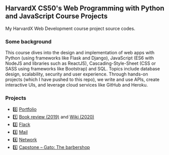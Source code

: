 ## HarvardX CS50's Web Programming with Python and JavaScript Course Projects
My HarvardX Web Development course project source codes.

### Some background
This course dives into the design and implementation of web apps with Python (using frameworks like Flask and Django), JavaScript (ES6 with NodeJS and libraries such as ReactJS), Cascading-Style-Sheet (CSS or SASS using frameworks like Bootstrap) and SQL. Topics include database design, scalability, security and user experience. Through hands-on projects (which I have pushed to this repo), we write and use APIs, create interactive UIs, and leverage cloud services like GitHub and Heroku.


### Projects
- :zero: [Portfolio](./project0/)
- :one: [Book review (2019)](./project1)
    and [Wiki (2020)](./2020/project1)
- :two: [Flack](./project2)
- :three: [Mail](./2020/project3)
- :four: [Network](./2020/project4)
- :five: [Capstone – Gato: The barbershop](./2020/finalproject)
    

